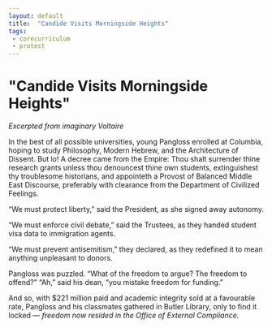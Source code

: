 ```yaml
---
layout: default
title:  "Candide Visits Morningside Heights"
tags:
 - corecurriculum
 - protest
---
```


# "Candide Visits Morningside Heights"

_Excerpted from imaginary Voltaire_

In the best of all possible universities, young Pangloss enrolled at Columbia, hoping to study Philosophy, Modern Hebrew, and the Architecture of Dissent.
But lo! A decree came from the Empire: Thou shalt surrender thine research grants unless thou denouncest thine own students, extinguishest thy troublesome historians, and appointeth a Provost of Balanced Middle East Discourse, preferably with clearance from the Department of Civilized Feelings.

“We must protect liberty,” said the President, as she signed away autonomy. 

“We must enforce civil debate,” said the Trustees, as they handed student visa data to immigration agents. 

“We must prevent antisemitism,” they declared, as they redefined it to mean anything unpleasant to donors.

Pangloss was puzzled. “What of the freedom to argue? The freedom to offend?”
“Ah,” said his dean, “you mistake freedom for funding.”

And so, with $221 million paid and academic integrity sold at a favourable rate, Pangloss and his classmates gathered in Butler Library, only to find it locked — _freedom now resided in the Office of External Compliance._

